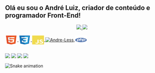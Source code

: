 ## Olá eu sou o André Luiz, criador de conteúdo e programador Front-End!

<div align="center">
  <a href="https://github.com/darklinkzito">
  <img height="180em" src="https://github-readme-stats.vercel.app/api?username=darklinkzito&show_icons=true&theme=tokyonight&include_all_commits=true&count_private=true"/>
  <img height="180em" src="https://github-readme-stats.vercel.app/api/top-langs/?username=darklinkzito&layout=compact&langs_count=7&theme=tokyonight"/>
</div>
  
 <div style="display: inline_block"><br>
  <img align="center" alt="Andre-HTML" height="30" width="40" src="https://raw.githubusercontent.com/devicons/devicon/master/icons/html5/html5-original.svg">
  <img align="center" alt="Andre-CSS" height="30" width="40" src="https://raw.githubusercontent.com/devicons/devicon/master/icons/css3/css3-original.svg">
  <img align="center" alt="Andre-Js" height="30" width="40" src="https://raw.githubusercontent.com/devicons/devicon/master/icons/javascript/javascript-plain.svg">
  <img align="center" alt="Andre-Less" height="30" src="https://cdn.jsdelivr.net/gh/devicons/devicon/icons/less/less-plain-wordmark.svg" />          
  <img align="center" alt="Andre-PHP" height="30" width="40" src="https://raw.githubusercontent.com/devicons/devicon/master/icons/php/php-plain.svg">
   
</div>
  
  ##
  
  <div> 
  <a href="https://instagram.com/darklinkzito" target="_blank"><img src="https://img.shields.io/badge/-Instagram-%23E4405F?style=for-the-badge&logo=instagram&logoColor=white" target="_blank"></a>
 	<a href="https://www.twitch.tv/darklinkzito" target="_blank"><img src="https://img.shields.io/badge/Twitch-9146FF?style=for-the-badge&logo=twitch&logoColor=white" target="_blank"></a>
  <a href = "mailto:andre_luiz_7777@hotmail.com"><img src="https://img.shields.io/badge/-Gmail-%23333?style=for-the-badge&logo=gmail&logoColor=white" target="_blank"></a>
  <a href="https://www.linkedin.com/in/andr%C3%A9-luiz-32750118a" target="_blank"><img src="https://img.shields.io/badge/-LinkedIn-%230077B5?style=for-the-badge&logo=linkedin&logoColor=white" target="_blank"></a> 
    
    
 ![Snake animation](https://github.com/darklinkzito/darklinkzito/blob/output/github-contribution-grid-snake.svg)
    
</div>
